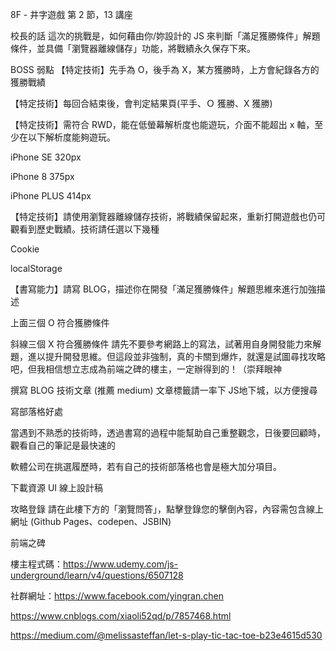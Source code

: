 8F - 井字遊戲
第 2 節，13 講座





校長的話
這次的挑戰是，如何藉由你/妳設計的 JS 來判斷「滿足獲勝條件」解題條件，並具備「瀏覽器離線儲存」功能，將戰績永久保存下來。



BOSS 弱點
【特定技術】先手為 O，後手為 X，某方獲勝時，上方會紀錄各方的獲勝戰績

【特定技術】每回合結束後，會判定結果頁(平手、Ｏ 獲勝、X 獲勝)

【特定技術】需符合 RWD，能在低螢幕解析度也能遊玩，介面不能超出 x 軸，至少在以下解析度能夠遊玩。

iPhone SE 320px

iPhone 8 375px

iPhone PLUS 414px

【特定技術】請使用瀏覽器離線儲存技術，將戰績保留起來，重新打開遊戲也仍可觀看到歷史戰績。技術請任選以下幾種

Cookie

localStorage

【書寫能力】請寫 BLOG，描述你在開發「滿足獲勝條件」解題思維來進行加強描述

上面三個 O 符合獲勝條件

斜線三個 X 符合獲勝條件
請先不要參考網路上的寫法，試著用自身開發能力來解題，進以提升開發思維。但這段並非強制，真的卡關到爆炸，就還是試圖尋找攻略吧，但我相信想立志成為前端之碑的樓主，一定辦得到的！（崇拜眼神



撰寫 BLOG 技術文章 (推薦 medium)
文章標籤請一率下 JS地下城，以方便搜尋

寫部落格好處

當遇到不熟悉的技術時，透過書寫的過程中能幫助自己重整觀念，日後要回顧時，觀看自己的筆記是最快速的

軟體公司在挑選履歷時，若有自己的技術部落格也會是極大加分項目。



下載資源
UI 線上設計稿



攻略登錄
請在此樓下方的「瀏覽問答」，點擊登錄您的擊倒內容，內容需包含線上網址 (Github Pages、codepen、JSBIN)



前端之碑

樓主程式碼：https://www.udemy.com/js-underground/learn/v4/questions/6507128

社群網址：https://www.facebook.com/yingran.chen

https://www.cnblogs.com/xiaoli52qd/p/7857468.html

https://medium.com/@melissasteffan/let-s-play-tic-tac-toe-b23e4615d530